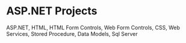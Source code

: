 # ASP.NET Projects
ASP.NET,
HTML,
HTML Form Controls,
Web Form Controls,
CSS,
Web Services,
Stored Procedure,
Data Models,
Sql Server
